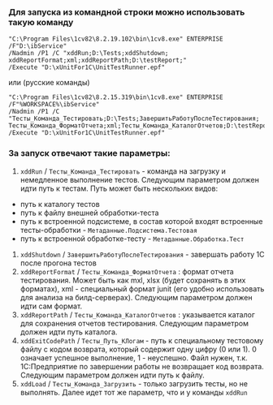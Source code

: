 ### Для запуска из командной строки можно использовать такую команду 
```
"C:\Program Files\1cv82\8.2.19.102\bin\1cv8.exe" ENTERPRISE /F"D:\ibService" 
/Nadmin /P1 /C "xddRun;D:\Tests;xddShutdown;
xddReportFormat;xml;xddReportPath;D:\testReport;" 
/Execute "D:\xUnitFor1C\UnitTestRunner.epf"
```
или (русские команды)
```
"C:\Program Files\1cv82\8.2.15.319\bin\1cv8.exe" ENTERPRISE /F"%WORKSPACE%\ibService" 
/Nadmin /P1 /C "Тесты_Команда_Тестировать;D:\Tests;ЗавершитьРаботуПослеТестирования;
Тесты_Команда_ФорматОтчета;xml;Тесты_Команда_КаталогОтчетов;D:\testReport;" 
/Execute "D:\xUnitFor1C\UnitTestRunner.epf"
```

### За запуск отвечают такие параметры: 
1. `xddRun` / `Тесты_Команда_Тестировать` - команда на загрузку и немедленное выполнение тестов. Следующим параметром должен идти путь к тестам. Путь может быть нескольких видов:
  * путь к каталогу тестов
  * путь к файлу внешней обработки-теста
  * путь к встроенной подсистеме, в состав которой входят встроенные тесты-обработки - `Метаданные.Подсистема.Тестовая`
  * путь к встроенной обработке-тесту - `Метаданные.Обработка.Тест`
1. `xddShutdown` / `ЗавершитьРаботуПослеТестирования` - завершать работу 1С после прогона тестов 
1. `xddReportFormat` / `Тесты_Команда_ФорматОтчета` : формат отчета тестирования. Может быть как mxl, xlsx (будет сохранять в этих форматах), xml - специальный формат junit (его удобно использовать для анализа на билд-серверах). Следующим параметром должен идти сам формат.
1. `xddReportPath` / `Тесты_Команда_КаталогОтчетов` : указывается каталог для сохранения отчетов тестирования. Следующим параметром должен идти путь каталога. 
1. `xddExitCodePath` / `Тесты_Путь_КЛогам` - путь к специальному тестовому файлу с кодом возврата, который содержит одну цифру (0 или 1). 0 означает успешное выполнение, 1 - неуспешно. Файл нужен, т.к. 1С:Предприятие по завершении работы не возвращает код возврата. Следующим параметром должен идти путь к файлу.
1. `xddLoad` / `Тесты_Команда_Загрузить` - только загрузить тесты, но не выполнять. Далее идет тот же параметр, что и у команды `xddRun`